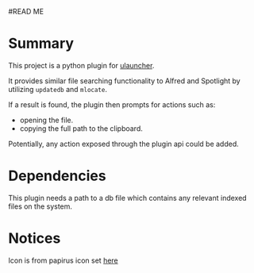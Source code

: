 #READ ME


# Summary

This project is a python plugin for [ulauncher](https://ulauncher.io/).

It provides similar file searching functionality to Alfred and Spotlight by utilizing `updatedb` and `mlocate`.

If a result is found, the plugin then prompts for actions such as:

   - opening the file.
   - copying the full path to the clipboard.

Potentially, any action exposed through the plugin api could be added. 

# Dependencies

This plugin needs a path to a db file which contains any relevant indexed files on the system. 

# Notices

Icon is from papirus icon set [here](https://github.com/PapirusDevelopmentTeam/papirus-icon-theme)

